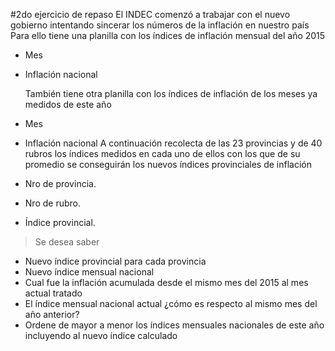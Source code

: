 #2do ejercicio de repaso
  El INDEC comenzó a trabajar con el nuevo gobierno intentando sincerar los números de la inflación en nuestro país
  Para ello tiene una planilla con los índices de inflación mensual del año 2015
  * Mes 
  * Inflación nacional

	También tiene otra planilla con los índices de inflación de los meses ya medidos de este año
  * Mes
  * Inflación nacional
	A continuación recolecta de las 23 provincias y de 40 rubros los índices medidos en cada uno de ellos con los que de su promedio se conseguirán los nuevos índices provinciales de inflación

* Nro de provincia.
* Nro de rubro.
* Índice provincial.

> Se desea saber
*	Nuevo índice provincial para cada provincia
*	Nuevo índice mensual nacional
*	Cual fue la inflación acumulada desde el mismo mes del 2015 al mes actual tratado
*	El índice mensual nacional actual ¿cómo es respecto al mismo mes del año anterior?
*	Ordene de mayor a menor los índices mensuales nacionales de este año incluyendo al nuevo índice calculado
